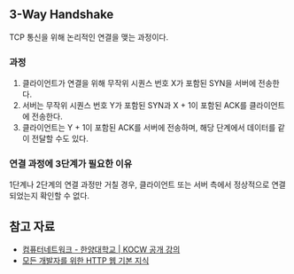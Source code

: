 ## 3-Way Handshake

TCP 통신을 위해 논리적인 연결을 맺는 과정이다.

### 과정

1. 클라이언트가 연결을 위해 무작위 시퀀스 번호 X가 포함된 SYN을 서버에 전송한다.
2. 서버는 무작위 시퀀스 번호 Y가 포함된 SYN과 X + 1이 포함된 ACK를 클라이언트에 전송한다.
3. 클라이언트는 Y + 1이 포함된 ACK를 서버에 전송하며, 해당 단계에서 데이터를 같이 전달할 수도 있다.

### 연결 과정에 3단계가 필요한 이유

1단계나 2단계의 연결 과정만 거칠 경우, 클라이언트 또는 서버 측에서 정상적으로 연결되었는지 확인할 수 없다.

## 참고 자료

- [컴퓨터네트워크 - 한양대학교 | KOCW 공개 강의](http://www.kocw.net/home/search/kemView.do?kemId=1169634)
- [모든 개발자를 위한 HTTP 웹 기본 지식](https://www.inflearn.com/course/http-%EC%9B%B9-%EB%84%A4%ED%8A%B8%EC%9B%8C%ED%81%AC)